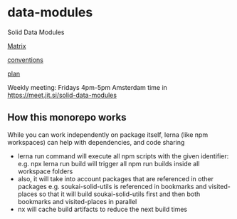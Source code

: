 # data-modules
Solid Data Modules

[Matrix](https://app.gitter.im/index.html#/room/#solid-data-modules:gitter.im)

[conventions](https://pdsinterop.org/conventions/overview/)

[plan](https://hackmd.io/@michielbdejong/HyIMjmoxn)

Weekly meeting: Fridays 4pm-5pm Amsterdam time in https://meet.jit.si/solid-data-modules


## How this monorepo works
While you can work independently on package itself, lerna (like npm workspaces) can help with dependencies, and code sharing

- lerna run command will execute all npm scripts with the given identifier:
e.g. npx lerna run build will trigger all npm run builds inside all workspace folders
- also, it will take into account packages that are referenced in other packages
e.g. soukai-solid-utils is referenced in bookmarks and visited-places so that it will build soukai-solid-utils first and then both bookmarks and visited-places in parallel
- nx will cache build artifacts to reduce the next build times